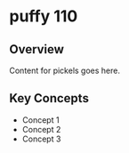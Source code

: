 # puffy 110

## Overview

Content for pickels goes here.

## Key Concepts

- Concept 1
- Concept 2
- Concept 3
